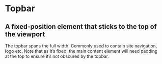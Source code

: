 # Topbar

## A fixed-position element that sticks to the top of the viewport

The topbar spans the full width. Commonly used to contain site navigation, logo etc. Note that as it’s fixed, the main content element will need padding at the top to ensure it’s not obscured by the topbar.
